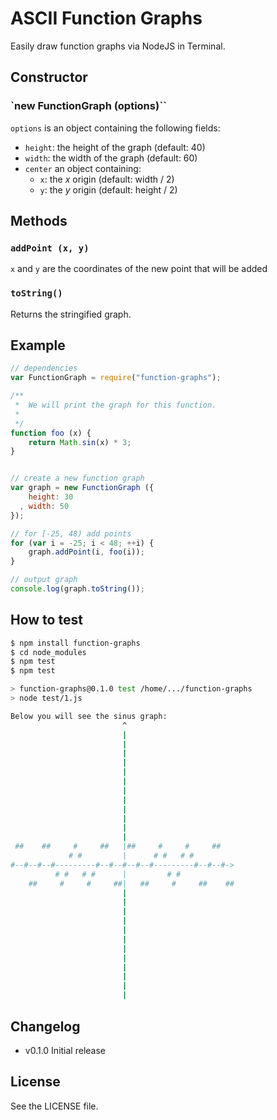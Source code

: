 ASCII Function Graphs
=====================

Easily draw function graphs via NodeJS in Terminal.

## Constructor

### `new FunctionGraph (options)``

`options` is an object containing the following fields:

 - `height`: the height of the graph (default: 40)
 - `width`: the width of the graph (default: 60)
 - `center` an object containing:
   - `x`: the *x* origin (default: width / 2)
   - `y`: the *y* origin (default: height / 2)

## Methods

### `addPoint (x, y)`

`x` and `y` are the coordinates of the new point that will be added

### `toString()`

Returns the stringified graph.

## Example
```js
// dependencies
var FunctionGraph = require("function-graphs");

/**
 *  We will print the graph for this function.
 *
 */
function foo (x) {
    return Math.sin(x) * 3;
}


// create a new function graph
var graph = new FunctionGraph ({
    height: 30
  , width: 50
});

// for [-25, 48) add points
for (var i = -25; i < 48; ++i) {
    graph.addPoint(i, foo(i));
}

// output graph
console.log(graph.toString());
```

## How to test
```sh
$ npm install function-graphs
$ cd node_modules
$ npm test
$ npm test

> function-graphs@0.1.0 test /home/.../function-graphs
> node test/1.js

Below you will see the sinus graph:
                         ^
                         |
                         |
                         |
                         |
                         |
                         |
                         |
                         |
                         |
                         |
                         |
                         |
 ##    ##     #     ##   |##     #     #     ##
             # #         |      # #   # #
#--#--#--#---------#--#--#--#--#---------#--#--#->
          # #   # #      |         # #
    ##     #     #     ##|   ##     #     ##    ##
                         |
                         |
                         |
                         |
                         |
                         |
                         |
                         |
                         |
                         |
                         |
                         |


```

## Changelog

 - v0.1.0
   Initial release

## License
See the LICENSE file.
